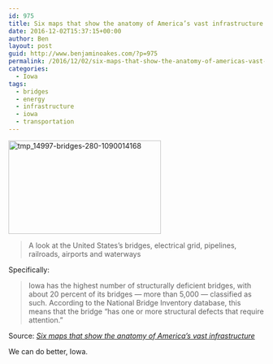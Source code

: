 ```yaml
---
id: 975
title: Six maps that show the anatomy of America’s vast infrastructure
date: 2016-12-02T15:37:15+00:00
author: Ben
layout: post
guid: http://www.benjaminoakes.com/?p=975
permalink: /2016/12/02/six-maps-that-show-the-anatomy-of-americas-vast-infrastructure/
categories:
  - Iowa
tags:
  - bridges
  - energy
  - infrastructure
  - iowa
  - transportation
---
```

[<img src="http://www.benjaminoakes.com/wp-content/uploads/2016/12/tmp_14997-bridges-280-1090014168-300x184-1.jpg" alt="tmp_14997-bridges-280-1090014168" width="300" height="184" class="alignnone size-medium wp-image-976" />](http://www.benjaminoakes.com/wp-content/uploads/2016/12/tmp_14997-bridges-280-1090014168.jpg)

> A look at the United States’s bridges, electrical grid, pipelines, railroads, airports and waterways

Specifically:

> Iowa has the highest number of structurally deficient bridges, with about 20 percent of its bridges — more than 5,000 — classified as such. According to the National Bridge Inventory database, this means that the bridge “has one or more structural defects that require attention.” 

Source: _[Six maps that show the anatomy of America’s vast infrastructure](https://www.washingtonpost.com/graphics/national/maps-of-american-infrastrucure/)_

We can do better, Iowa.
